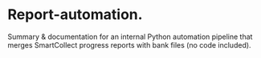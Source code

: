# Report-automation.
Summary &amp; documentation for an internal Python automation pipeline that merges SmartCollect progress reports with bank  files (no code included).
